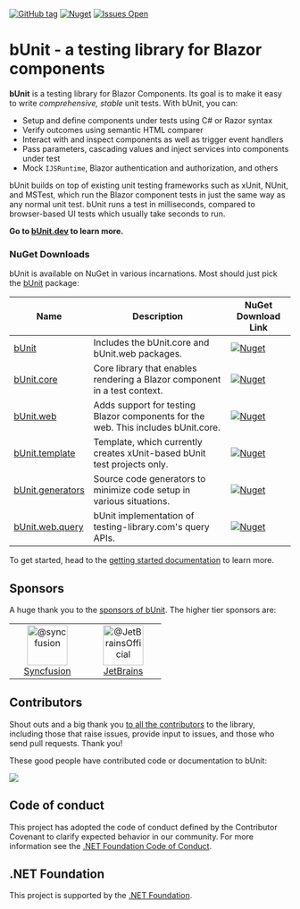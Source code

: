 [![GitHub tag](https://img.shields.io/github/v/tag/bUnit-dev/bUnit?include_prereleases&logo=github&style=flat-square)](https://github.com/bUnit-dev/bUnit/releases)
[![Nuget](https://img.shields.io/nuget/dt/bunit.core?logo=nuget&style=flat-square)](https://www.nuget.org/packages/bunit/)
[![Issues Open](https://img.shields.io/github/issues/bUnit-dev/bUnit.svg?style=flat-square&logo=github)](https://github.com/bUnit-dev/bUnit/issues)

# bUnit - a testing library for Blazor components

**bUnit** is a testing library for Blazor Components. Its goal is to make it easy to write _comprehensive, stable_ unit tests. With bUnit, you can:

- Setup and define components under tests using C# or Razor syntax
- Verify outcomes using semantic HTML comparer
- Interact with and inspect components as well as trigger event handlers
- Pass parameters, cascading values and inject services into components under test
- Mock `IJSRuntime`, Blazor authentication and authorization, and others

bUnit builds on top of existing unit testing frameworks such as xUnit, NUnit, and MSTest, which run the Blazor component tests in just the same way as any normal unit test. bUnit runs a test in milliseconds, compared to browser-based UI tests which usually take seconds to run.

**Go to [bUnit.dev](https://bunit.dev) to learn more.**

### NuGet Downloads

bUnit is available on NuGet in various incarnations. Most should just pick the [bUnit](https://www.nuget.org/packages/bunit/) package:

| Name | Description | NuGet Download Link |
| ----- | ----- | ---- |
| [bUnit](https://www.nuget.org/packages/bunit/) | Includes the bUnit.core and bUnit.web packages. | [![Nuget](https://img.shields.io/nuget/dt/bunit?logo=nuget&style=flat-square)](https://www.nuget.org/packages/bunit/) |
| [bUnit.core](https://www.nuget.org/packages/bunit.core/) | Core library that enables rendering a Blazor component in a test context. | [![Nuget](https://img.shields.io/nuget/dt/bunit.core?logo=nuget&style=flat-square)](https://www.nuget.org/packages/bunit.core/) |
| [bUnit.web](https://www.nuget.org/packages/bunit.web/) | Adds support for testing Blazor components for the web. This includes bUnit.core. | [![Nuget](https://img.shields.io/nuget/dt/bunit.web?logo=nuget&style=flat-square)](https://www.nuget.org/packages/bunit.web/) |
| [bUnit.template](https://www.nuget.org/packages/bunit.template/) | Template, which currently creates xUnit-based bUnit test projects only. | [![Nuget](https://img.shields.io/nuget/dt/bunit.template?logo=nuget&style=flat-square)](https://www.nuget.org/packages/bunit.template/) |
| [bUnit.generators](https://www.nuget.org/packages/bunit.generators/)|Source code generators to minimize code setup in various situations.|[![Nuget](https://img.shields.io/nuget/dt/bunit.generators?logo=nuget&style=flat-square)](https://www.nuget.org/packages/bunit.generators/)|
| [bUnit.web.query](https://www.nuget.org/packages/bunit.web.query/)|bUnit implementation of testing-library.com's query APIs.|[![Nuget](https://img.shields.io/nuget/dt/bunit.web.query?logo=nuget&style=flat-square)](https://www.nuget.org/packages/bunit.web.query/)|

To get started, head to the [getting started documentation](https://bunit.dev/docs/getting-started) to learn more.

## Sponsors

A huge thank you to the [sponsors of bUnit](https://github.com/sponsors/egil). The higher tier sponsors are:

<table border="0">
	<tr>
		<td align="center" width="120">
			<a href="https://www.syncfusion.com/blazor-components?utm_source=bunit&utm_medium=cpc&utm_campaign=bunit_blazor_bancy25">
				<img class="avatar" src="https://avatars.githubusercontent.com/u/1699795?s=460" width="72" height="72" alt="@syncfusion" />
				<br />
				Syncfusion
			</a>
		</td>
		<td align="center" width="120">
			<a href="https://github.com/JetBrainsOfficial">
				<img class="avatar" src="https://avatars.githubusercontent.com/u/60931315?v=4" width="72" height="72" alt="@JetBrainsOfficial" />
				<br />
				JetBrains
			</a>
		</td>
	</tr>
</table>

## Contributors

Shout outs and a big thank you [to all the contributors](https://github.com/bUnit-dev/bUnit/graphs/contributors) to the library, including those that raise issues, provide input to issues, and those who send pull requests. Thank you!

These good people have contributed code or documentation to bUnit:

<a href="https://github.com/bUnit-dev/bUnit/graphs/contributors">
  <img src="https://contrib.rocks/image?repo=bUnit-dev/bUnit" />
</a>

## Code of conduct

This project has adopted the code of conduct defined by the Contributor Covenant to clarify expected behavior in our community.
For more information see the [.NET Foundation Code of Conduct](https://dotnetfoundation.org/code-of-conduct).

## .NET Foundation

This project is supported by the [.NET Foundation](https://dotnetfoundation.org).
